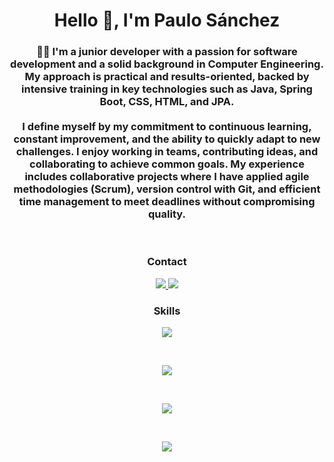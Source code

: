 <h1 align="center">Hello 👋, I'm Paulo Sánchez</h1>
<h3 align="center">👨‍💻 I'm a junior developer with a passion for software development and a solid background in Computer Engineering. My approach is practical and results-oriented, backed by intensive training in key technologies such as Java, Spring Boot, CSS, HTML, and JPA. <br> <br> I define myself by my commitment to continuous learning, constant improvement, and the ability to quickly adapt to new challenges. I enjoy working in teams, contributing ideas, and collaborating to achieve common goals. My experience includes collaborative projects where I have applied agile methodologies (Scrum), version control with Git, and efficient time management to meet deadlines without compromising quality.</h3>
<br>

<h3 align="center">Contact</h3>
<p align="center">
  <a href="https://www.linkedin.com/in/paulosanchezh/">
    <img src="https://skillicons.dev/icons?i=linkedin" />
  </a>
  <a href="mailto:paulosanchez.dev@gmail.com">
    <img src="https://skillicons.dev/icons?i=gmail" />
  </a>
</p>
<h3 align="center">Skills</h3>
<p align="center">
  <a href="https://skillicons.dev">
    <img src="https://skillicons.dev/icons?i=css,html,java,js,spring,postgres,mysql,docker,github,git&theme=dark" />
  </a>
</p>
<br>
<p align="center">
<picture>
  <source
    srcset="https://github-readme-streak-stats.herokuapp.com/?user=paulosanchezh&theme=vue-dark&hide_border=false&card_width=450"
    media="(prefers-color-scheme: dark)"
  />
  <source
    srcset="https://github-readme-streak-stats.herokuapp.com/?user=paulosanchezh&theme=vue&hide_border=false&card_width=450"
    media="(prefers-color-scheme: light), (prefers-color-scheme: no-preference)"
  />
  <img align="center" src="https://github-readme-streak-stats.herokuapp.com/?user=paulosanchezh&theme=dark&hide_border=false&card_width=450" />
</picture>
</p>
<br>
<p align="center">
<picture>
  <source
    srcset="https://github-readme-stats.vercel.app/api?username=paulosanchezh&theme=vue-dark&rank_icon=github"
    media="(prefers-color-scheme: dark)"
  />
  <source
    srcset="https://github-readme-stats.vercel.app/api?username=paulosanchezh&theme=vue&rank_icon=github"
    media="(prefers-color-scheme: light), (prefers-color-scheme: no-preference)"
  />
  <img align="center" src="https://github-readme-stats.vercel.app/api?username=paulosanchezh&theme=vue&rank_icon=github" />
</picture>
</p>
<br>
<p align="center">
<picture>
  <source
    srcset="https://github-readme-stats.vercel.app/api/top-langs/?username=paulosanchezh&theme=vue-dark&show_icons=true&hide_border=false&layout=compact&card_width=450"
    media="(prefers-color-scheme: dark)"
  />
  <source
    srcset="https://github-readme-stats.vercel.app/api/top-langs/?username=paulosanchezh&theme=vue&show_icons=true&hide_border=false&layout=compact&card_width=450"
    media="(prefers-color-scheme: light), (prefers-color-scheme: no-preference)"
  />
  <img align="center" src="https://github-readme-stats.vercel.app/api/top-langs/?username=paulosanchezh&theme=vue&show_icons=true&hide_border=false&layout=compact&card_width=450" />
</picture>
</p>

